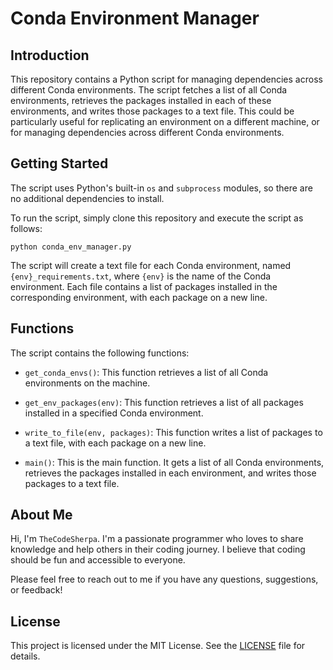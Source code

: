 # Conda Environment Manager

## Introduction

This repository contains a Python script for managing dependencies across different Conda environments. The script fetches a list of all Conda environments, retrieves the packages installed in each of these environments, and writes those packages to a text file. This could be particularly useful for replicating an environment on a different machine, or for managing dependencies across different Conda environments. 

## Getting Started

The script uses Python's built-in `os` and `subprocess` modules, so there are no additional dependencies to install. 

To run the script, simply clone this repository and execute the script as follows:

```
python conda_env_manager.py
```

The script will create a text file for each Conda environment, named `{env}_requirements.txt`, where `{env}` is the name of the Conda environment. Each file contains a list of packages installed in the corresponding environment, with each package on a new line.

## Functions

The script contains the following functions:

- `get_conda_envs()`: This function retrieves a list of all Conda environments on the machine.

- `get_env_packages(env)`: This function retrieves a list of all packages installed in a specified Conda environment.

- `write_to_file(env, packages)`: This function writes a list of packages to a text file, with each package on a new line.

- `main()`: This is the main function. It gets a list of all Conda environments, retrieves the packages installed in each environment, and writes those packages to a text file.

## About Me

Hi, I'm `TheCodeSherpa`. I'm a passionate programmer who loves to share knowledge and help others in their coding journey. I believe that coding should be fun and accessible to everyone. 

Please feel free to reach out to me if you have any questions, suggestions, or feedback!

## License

This project is licensed under the MIT License. See the [LICENSE](LICENSE) file for details.